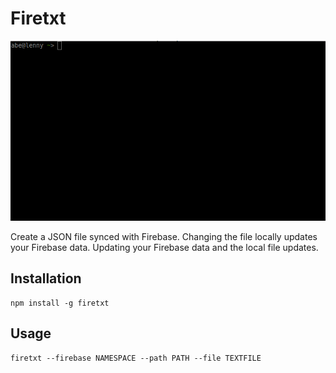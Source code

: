 # Firetxt

![Firetxt demo](https://raw.githubusercontent.com/Rigidflame/firetxt/master/demo/demo.gif "Firetext")


Create a JSON file synced with Firebase. Changing the file locally updates your Firebase data. Updating
your Firebase data and the local file updates.

## Installation

    npm install -g firetxt

## Usage

    firetxt --firebase NAMESPACE --path PATH --file TEXTFILE
